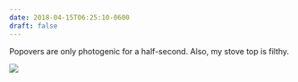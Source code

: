 ```yaml
---
date: 2018-04-15T06:25:10-0600
draft: false
---
```


Popovers are only photogenic for a half-second. Also, my stove top is filthy.

![](/images/2018/ebc170a060.jpg)

